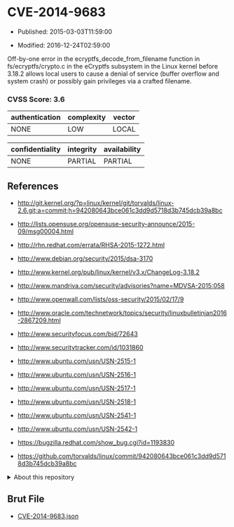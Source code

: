 # CVE-2014-9683

- Published: 2015-03-03T11:59:00

- Modified: 2016-12-24T02:59:00

Off-by-one error in the ecryptfs_decode_from_filename function in fs/ecryptfs/crypto.c in the eCryptfs subsystem in the Linux kernel before 3.18.2 allows local users to cause a denial of service (buffer overflow and system crash) or possibly gain privileges via a crafted filename.

### CVSS Score: **3.6**

| authentication | complexity | vector |
| --- | --- | --- |
| NONE | LOW | LOCAL |

| confidentiality | integrity | availability |
| --- | --- | --- |
| NONE | PARTIAL | PARTIAL |

## References

* http://git.kernel.org/?p=linux/kernel/git/torvalds/linux-2.6.git;a=commit;h=942080643bce061c3dd9d5718d3b745dcb39a8bc

* http://lists.opensuse.org/opensuse-security-announce/2015-09/msg00004.html

* http://rhn.redhat.com/errata/RHSA-2015-1272.html

* http://www.debian.org/security/2015/dsa-3170

* http://www.kernel.org/pub/linux/kernel/v3.x/ChangeLog-3.18.2

* http://www.mandriva.com/security/advisories?name=MDVSA-2015:058

* http://www.openwall.com/lists/oss-security/2015/02/17/9

* http://www.oracle.com/technetwork/topics/security/linuxbulletinjan2016-2867209.html

* http://www.securityfocus.com/bid/72643

* http://www.securitytracker.com/id/1031860

* http://www.ubuntu.com/usn/USN-2515-1

* http://www.ubuntu.com/usn/USN-2516-1

* http://www.ubuntu.com/usn/USN-2517-1

* http://www.ubuntu.com/usn/USN-2518-1

* http://www.ubuntu.com/usn/USN-2541-1

* http://www.ubuntu.com/usn/USN-2542-1

* https://bugzilla.redhat.com/show_bug.cgi?id=1193830

* https://github.com/torvalds/linux/commit/942080643bce061c3dd9d5718d3b745dcb39a8bc

<details>
<summary>About this repository</summary> 

  This repository is part of the project [Live Hack CVE](https://github.com/Live-Hack-CVE). Main website can be found [www.live-hack.org](https://www.live-hack.org) 
  
  Made by [Sn0wAlice](https://github.com/Sn0wAlice) for the people that care about security and need to have a feed of the latest CVEs. Hope you enjoy it, don't forget to star the repo and follow me on [Twitter](https://twitter.com/Sn0wAlice) and [Github](https://github.com/Sn0wAlice). And that is my [personnal website](https://www.alice-snow.me/)

  - [Home Page](https://github.com/Live-Hack-CVE)
  - [Framework](https://github.com/Live-Hack-CVE/cve-framework)
  - [CVE database](https://github.com/Live-Hack-CVE/full_database)
  - [Changelog](https://github.com/Live-Hack-CVE/Changelog)
</details>

## Brut File

* [CVE-2014-9683.json](https://raw.githubusercontent.com/Live-Hack-CVE/full_database/main/cves/2014/CVE-2014-9683.json)

